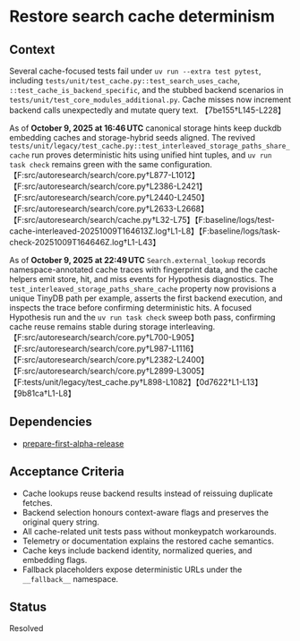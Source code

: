 # Restore search cache determinism

## Context
Several cache-focused tests fail under `uv run --extra test pytest`, including
`tests/unit/test_cache.py::test_search_uses_cache`,
`::test_cache_is_backend_specific`, and the stubbed backend scenarios in
`tests/unit/test_core_modules_additional.py`. Cache misses now increment
backend calls unexpectedly and mutate query text.
【7be155†L145-L228】

As of **October 9, 2025 at 16:46 UTC** canonical storage hints keep duckdb
embedding caches and storage-hybrid seeds aligned. The revived
`tests/unit/legacy/test_cache.py::test_interleaved_storage_paths_share_cache`
run proves deterministic hits using unified hint tuples, and `uv run task
check` remains green with the same configuration.【F:src/autoresearch/search/core.py†L877-L1012】【F:src/autoresearch/search/core.py†L2386-L2421】【F:src/autoresearch/search/core.py†L2440-L2450】【F:src/autoresearch/search/core.py†L2633-L2668】【F:src/autoresearch/search/cache.py†L32-L75】【F:baseline/logs/test-cache-interleaved-20251009T164613Z.log†L1-L8】【F:baseline/logs/task-check-20251009T164646Z.log†L1-L43】

As of **October 9, 2025 at 22:49 UTC** `Search.external_lookup` records
namespace-annotated cache traces with fingerprint data, and the cache helpers
emit store, hit, and miss events for Hypothesis diagnostics. The
`test_interleaved_storage_paths_share_cache` property now provisions a unique
TinyDB path per example, asserts the first backend execution, and inspects the
trace before confirming deterministic hits. A focused Hypothesis run and the
`uv run task check` sweep both pass, confirming cache reuse remains stable
during storage interleaving.【F:src/autoresearch/search/core.py†L700-L905】【F:src/autoresearch/search/core.py†L987-L1116】【F:src/autoresearch/search/core.py†L2382-L2400】【F:src/autoresearch/search/core.py†L2899-L3005】【F:tests/unit/legacy/test_cache.py†L898-L1082】【0d7622†L1-L13】【9b81ca†L1-L8】

## Dependencies
- [prepare-first-alpha-release](prepare-first-alpha-release.md)

## Acceptance Criteria
- Cache lookups reuse backend results instead of reissuing duplicate fetches.
- Backend selection honours context-aware flags and preserves the original query
  string.
- All cache-related unit tests pass without monkeypatch workarounds.
- Telemetry or documentation explains the restored cache semantics.
- Cache keys include backend identity, normalized queries, and embedding flags.
- Fallback placeholders expose deterministic URLs under the `__fallback__`
  namespace.

## Status
Resolved

